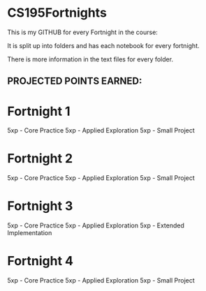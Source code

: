 # CS195Fortnights


This is my GITHUB for every Fortnight in the course:

It is split up into folders and has each notebook for every fortnight.

There is more information in the text files for every folder.

## PROJECTED POINTS EARNED:

# Fortnight 1
5xp - Core Practice
5xp - Applied Exploration
5xp - Small Project

# Fortnight 2
5xp - Core Practice
5xp - Applied Exploration
5xp - Small Project

# Fortnight 3
5xp - Core Practice
5xp - Applied Exploration
5xp - Extended Implementation

# Fortnight 4
5xp - Core Practice
5xp - Applied Exploration
5xp - Small Project
